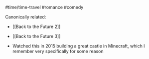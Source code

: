  #time/time-travel #romance #comedy 

Canonically related: 
- [[Back to the Future 2]]
- [[Back to the Future 3]]

- Watched this in 2015 building a great castle in Minecraft, which I remember very specifically for some reason